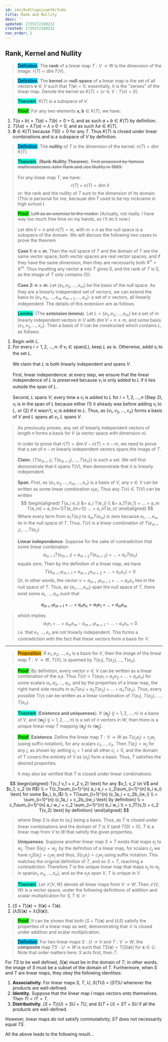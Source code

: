 ```yaml
---
id: i4nj9v4ltupnjuomf6c7vda
title: Rank and Nullity
desc: ''
updated: 1735372160232
created: 1735372160232
nav_order: 2
---
```


## Rank, Kernel and Nullity

> <span style="background-color: #03cafc; color: black;">Definition</span>. The **rank** of a linear map $T: V \to W$ is the dimension of the image: $r(T) = \dim T(V)$.

> <span style="background-color: #03cafc; color: black;">Definition</span>. The **kernel** or **null-space** of a linear map is the set of all vectors $\mathbf{v} \in V$ such that $T(\mathbf{v}) = 0$: essentially, it is the "zeroes" of the linear map. Denote the kernel as $K(T) = \{v \in V: T(v) = 0\}$.

> <span style="background-color: #12ffd7; color: black;">Theorem</span>. $K(T)$ is a subspace of $V$. 

> <span style="background-color: #1eff12; color: black;">Proof</span>. For any two elements $\mathbf{a,b}\in K(T)$, we have:
1. $T(a+b)=T(a)+T(b)=0+0$, and as such $a+b\in K(T)$ by definition.
2. $T(\lambda a) = \lambda T(a) = \lambda \times 0 = 0$, and as such $\lambda a \in K(T)$.
3. $\mathbf{0} \in K(T)$ because $T(0)=0$ for any $T$. Thus $K(T)$ is closed under linear combinations and is a subspace of $V$ by definition.

> <span style="background-color: #03cafc; color: black;">Definition</span>. The **nullity** of $T$ is the dimension of the kernel: $n(T) = \dim K(T)$.

> <span style="background-color: #12ffd7; color: black;">Theorem</span>. (**Rank-Nullity Theorem**). ~~First proposed by famous mathematicians John Rank and Joe Nullity in 1869.~~ <br/><br/>
For any linear map $T$, we have:
$$
r(T) + n(T) = \dim V
$$
> or: the rank and the nullity of $T$ sum to the dimension of its domain. (This is personal for me, because $\dim T$ used to be my nickname in high school.)

> <span style="background-color: #1eff12; color: black;">Proof</span>. ~~Left as an exercise to the reader.~~ (Actually, not really. I have way too much free time on my hands, so I'll do it now.)<br/><br/>
Let $\dim V = n$ and $n(T) = m$, with $m \leq n$ as the null space is a subspace of the domain. We will discuss the following two cases to prove the theorem.<br/><br/>
**Case 1: $n=m$.** Then the null space of $T$ and the domain of $T$ are the same vector space; both vector spaces are real vector spaces, and if they have the same dimension, then they are necessarily both $\mathbb{R}^n = \mathbb{R}^m$. Thus inputting any vector $\mathbf{x}$ into $T$ gives 0, and the rank of $T$ is 0, as the image of $T$ only contains $\{0\}$.<br/><br/>
**Case 2: $n>m$**. Let $\{e_1, e_2, ..., e_m\}$ be the basis of the null space. As they are a linearly independent set of vectors, we can extend the basis to $\{e_1, e_2, ..., e_m, e_{m+1}, ..., e_n\}$: a set of $n$ vectors, all linearly independent. The details of this extension are as follows.

> <span style="background-color: #12ffd7; color: black;">Lemma</span>. (The **extension lemma**). Let $L = \{e_1, e_2, ..., e_m\}$ be a set of $m$ linearly independent vectors in $V$ with $\dim V = n \geq m$, and some basis $\{v_1, v_2, ..., v_n\}$. Then a basis of $V$ can be constructed which contains $L$, as follows:
1. Begin with $L$.
2. For every $i = 1, 2, ..., n$: if $v_i \in \text{span}(L)$, keep $L$ as is. Otherwise, addd $v_i$ to the set $L$.
<br/><br/>
We claim that $L$ is both linearly independent and spans $V$. <br/><br/>
First, linear independence: at every step, we ensure that the linear independence of $L$ is preserved because $v_i$ is only added to $L$ if it lies outside the span of $L$. <br/><br/>
Second, $L$ spans $V$; every time a $v_i$ is added to $L$ for $i = 1, 2, ..., n$ (Step 2), $v_i$ is in the span of $L$ because either (1) it already was before adding $v_i$ to $L$, or (2) if it wasn't, $v_i$ is added to $L$. Thus, as $\{v_1, v_2, ..., v_n\}$ forms a basis of $V$ and $L$ spans all $v_i$, $L$ spans $V$.

> As previously proven, any set of linearly independent vectors of length $n$ forms a basis for $V$ (a vector space with dimension $n$). <br/><br/>
In order to prove that $r(T) = \dim V - n(T) = n - m$, we need to prove that a set of $n-m$ linearly independent vectors spans the image of $T$. <br/><br/>
**Claim.** $\{T(e_{m+1}), T(e_{m+2}), ..., T(e_n)\}$ is such a set. We will first demonstrate that it spans $T(V)$, then demonstrate that it is linearly independent. <br/><br/>
**Span**. First, as $\{e_1, e_2, ..., e_m, ..., e_n\}$ is a basis of $V$, any $v \in V$ can be written as some linear combination $a_i e_i$. Thus any $T(v) \in T(V)$ can be written
$$
\begin{aligned}
T(a_i e_i) &= a_i T(e_i) \\
 &= a_1T(e_1) + ... + a_m T(e_m) + a_{m+1}T(e_{m+1}) ... + a_nT(e_n)
\end{aligned}
$$
> Where every term from $a_1T(e_1)$ to $a_mT(e_m)$ is zero because $e_1, ..., e_m$ lie in the null space of $T$. Thus, $T(v)$ is a linear combination of $T(e_{m+1}), ..., T(e_n)$. <br/><br/>
**Linear independence**. Suppose for the sake of contradiction that some linear combination 
$$
a_{m+1} T(e_{m+1}) + a_{m+2} T(e_{m+2}) + ... + a_n T(e_n)
$$
> equals zero. Then by the definition of a linear map, we have
$$
T(a_{m+1}e_{m+1} + a_{m+2} e_{m+2} + ... + a_n e_n) = 0
$$
> Or, in other words, the vector $v = a_{m+1} e_{m+1} + ... + a_n e_n$ lies in the null space of $T$. Thus, as $\{e_1, ..., e_m\}$ span the null space of $T$, there exist some $a_1, ..., a_m$ such that

$$
a_{m+1} e_{m+1} + ... + a_n e_n = a_1 e_1 + ... + a_m e_m
$$
> which implies
$$
a_1 e_1 + ... + a_m e_m - a_{m+1} e_{m+1} - ... - a_{n}e_n = 0 
$$
> i.e. that $e_1, ..., e_{n}$ are not linearly independent. This forms a contradiction with the fact that these vectors form a basis for $V$.

---

> <span style="background-color: #ffb812; color: black;">Proposition</span>. If ${e_1, e_2, ..., e_n}$ is a basis for $V$, then the image of the linear map $T: V \to W$, $T(V)$, is spanned by $T(e_1), T(e_2), ..., T(e_n)$.

> <span style="background-color: #1eff12; color: black;">Proof</span>. By definition, every vector $v \in V$ can be written as a linear combination of the $e_i$s. Thus $T(v)=T(a_1e_1 + a_2e_2 + ... + a_ne_n)$ for some scalars $a_1, a_2, ..., a_n$, and by the properties of a linear map, the right-hand side results in $a_1 T(e_1) + a_2 T(e_2) + ... + a_n T(e_n)$. Thus, every possible $T(v)$ can be written as a linear combination of $T(e_1)$, $T(e_2)$, ..., $T(e_n)$.

> <span style="background-color: #12ffd7; color: black;">Theorem</span> (**Existence and uniqueness**).  If $\{\mathbf{e_j}\}$ ($j = 1, 2, ..., n$) is a basis of $V$, and $\{\mathbf{w_j}\}$ ($j=1,2,...,n$) is a set of $n$ vectors in $W$, then there is a unique linear map $T$ mapping $\{\mathbf{e_j}\}$ to $\{\mathbf{w_j}\}$. 

> <span style="background-color: #1eff12; color: black;">Proof</span>. **Existence**. Define the linear map $T: V \to W$ as $T(c_j e_j) = c_j w_j$ (using suffix notation), for any scalars $c_1, ..., c_n$. Then $T(e_j) = w_j$ for any $j$, as shown by setting $c_j = 1$ and all other $c_i = 0$, and the domain of T covers the entirety of $V$ as $\{e_j\}$ form a basis. Thus, $T$ satisfies the desired properties. <br/><br/>
It may also be verified that $T$ is closed under linear combinations:

$$
\begin{aligned}
T(c_1 v_1 + c_2 v_2) \text{ for any $v_1, v_2 \in V$ and $c_1, c_2 \in R$} \\
= T(c_1\sum_{i=1}^{n} a_i e_i + c_2\sum_{i=1}^{n} b_i e_i) \text{ for some $a_i, b_i$} \\
= T(\sum_{i=1}^{n} (c_1a_i + c_2b_i)e_i) \\
= \sum_{i=1}^{n} (c_1a_i + c_2b_i)w_i \text{ by definition} \\
= c_1\sum_{i=1}^{n} a_i w_i + c_2 \sum_{i=1}^{n} b_i w_i \\
= c_1T(v_1) + c_2 T(v_2) \text{ by definition}
\end{aligned}
$$
> where Step 2 is due to $\{e_i\}$ being a basis. Thus, as $T$ is closed under linear combinations and the domain of $T$ is $V$ (and $T(0)=0$), $T$ is a linear map from $V$ to $W$ that satisfy the given properties.

> **Uniqueness**. Suppose another linear map $S \neq T$ exists that maps $e_j$ to $w_j$. Then $S(e_j)=w_j$; by the definition of a linear map, for scalars $c_j$ we have $c_jS(e_j) = c_jw_j$ and thus, $S(c_j e_j)=c_jw_j$ using suffix notation. This matches the original definition of $T$, and so $S = T$, reaching a contradiction. Therefore $T$ is the unique linear map that maps $e_j$ to $w_j$ in $\text{span}(e_1, e_2, ..., e_n)$, and as the $e_j$s span $V$, $T$ is unique in $V$.

> <span style="background-color: #12ffd7; color: black;">Theorem</span>. Let $\mathcal{L}(V,W)$ denote all linear maps from $V \to W$. Then $\mathcal{L}(V,W)$ is a vector space, under the following definitions of addition and scalar multiplication for $S, T \in \mathcal{L}$:
1. $(S+T)(\mathbf{x}) = S(\mathbf{x})+T(\mathbf{x})$. 
2. $(\lambda S)(\mathbf{x}) = \lambda(S(\mathbf{x}))$.

> <span style="background-color: #1eff12; color: black;">Proof</span>. It can be shown that both $(S+T)(\mathbf{x})$ and $(\lambda S)$ satisfy the properties of a linear map as well, demonstrating that $\mathcal{L}$ is closed under addition and scalar multiplication.

> <span style="background-color: #03cafc; color: black;">Definition</span>. For two linear maps $S: U \to V$ and $T: V \to W$, the **composite** map $TS: U \to W$ is such that $TS(\mathbf{x}) = T(S(\mathbf{x}))$ for $\mathbf{x} \in U$. Note that order matters here: $S$ acts first, then $T$.

For $TS$ to be well defined, $S(\mathbf{x})$ must be in the domain of $T$; in other words, the image of $S$ must be a subset of the domain of $T$. Furthermore, when $S$ and $T$ are linear maps, they obey the following identities:
1. **Associativity.** For linear maps $S$, $T$, $U$, $S(TU)$ = $(ST)U$ whenever the products are well-defined.
2. **Identity.** Suppose that the linear map $I$ maps vectors onto themselves. Then $TI = IT = T$.
3. **Distributivity.** $(S+T)(U) = SU+TU$, and $S(T+U)=ST+SU$ if all the products are well-defined.

However, linear maps do not satisfy commutativity; $ST$ does not necessarily equal $TS$.

All the above leads to the following result...